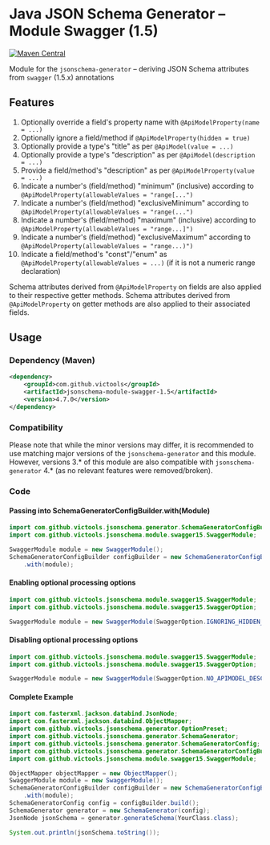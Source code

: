 # Java JSON Schema Generator – Module Swagger (1.5)
[![Maven Central](https://maven-badges.herokuapp.com/maven-central/com.github.victools/jsonschema-module-swagger-1.5/badge.svg)](https://maven-badges.herokuapp.com/maven-central/com.github.victools/jsonschema-module-swagger-1.5)

Module for the `jsonschema-generator` – deriving JSON Schema attributes from `swagger` (1.5.x) annotations

## Features
1. Optionally override a field's property name with `@ApiModelProperty(name = ...)`
2. Optionally ignore a field/method if `@ApiModelProperty(hidden = true)`
3. Optionally provide a type's "title" as per `@ApiModel(value = ...)`
4. Optionally provide a type's "description" as per `@ApiModel(description = ...)`
5. Provide a field/method's "description" as per `@ApiModelProperty(value = ...)`
6. Indicate a number's (field/method) "minimum" (inclusive) according to `@ApiModelProperty(allowableValues = "range[...")`
7. Indicate a number's (field/method) "exclusiveMinimum" according to `@ApiModelProperty(allowableValues = "range(...")`
8. Indicate a number's (field/method) "maximum" (inclusive) according to `@ApiModelProperty(allowableValues = "range...]")`
9. Indicate a number's (field/method) "exclusiveMaximum" according to `@ApiModelProperty(allowableValues = "range...)")`
10. Indicate a field/method's "const"/"enum" as `@ApiModelProperty(allowableValues = ...)` (if it is not a numeric range declaration)

Schema attributes derived from `@ApiModelProperty` on fields are also applied to their respective getter methods.
Schema attributes derived from `@ApiModelProperty` on getter methods are also applied to their associated fields.

## Usage
### Dependency (Maven)
```xml
<dependency>
    <groupId>com.github.victools</groupId>
    <artifactId>jsonschema-module-swagger-1.5</artifactId>
    <version>4.7.0</version>
</dependency>
```

### Compatibility
Please note that while the minor versions may differ, it is recommended to use matching major versions of the `jsonschema-generator` and this module.
However, versions 3.* of this module are also compatible with `jsonschema-generator` 4.* (as no relevant features were removed/broken).

### Code
#### Passing into SchemaGeneratorConfigBuilder.with(Module)
```java
import com.github.victools.jsonschema.generator.SchemaGeneratorConfigBuilder;
import com.github.victools.jsonschema.module.swagger15.SwaggerModule;
```
```java
SwaggerModule module = new SwaggerModule();
SchemaGeneratorConfigBuilder configBuilder = new SchemaGeneratorConfigBuilder(objectMapper)
    .with(module);
```

#### Enabling optional processing options
```java
import com.github.victools.jsonschema.module.swagger15.SwaggerModule;
import com.github.victools.jsonschema.module.swagger15.SwaggerOption;
```
```java
SwaggerModule module = new SwaggerModule(SwaggerOption.IGNORING_HIDDEN_PROPERTIES, SwaggerOption.ENABLE_PROPERTY_NAME_OVERRIDES);
```

#### Disabling optional processing options
```java
import com.github.victools.jsonschema.module.swagger15.SwaggerModule;
import com.github.victools.jsonschema.module.swagger15.SwaggerOption;
```
```java
SwaggerModule module = new SwaggerModule(SwaggerOption.NO_APIMODEL_DESCRIPTION, SwaggerOption.NO_APIMODEL_TITLE);
```

#### Complete Example
```java
import com.fasterxml.jackson.databind.JsonNode;
import com.fasterxml.jackson.databind.ObjectMapper;
import com.github.victools.jsonschema.generator.OptionPreset;
import com.github.victools.jsonschema.generator.SchemaGenerator;
import com.github.victools.jsonschema.generator.SchemaGeneratorConfig;
import com.github.victools.jsonschema.generator.SchemaGeneratorConfigBuilder;
import com.github.victools.jsonschema.module.swagger15.SwaggerModule;
```
```java
ObjectMapper objectMapper = new ObjectMapper();
SwaggerModule module = new SwaggerModule();
SchemaGeneratorConfigBuilder configBuilder = new SchemaGeneratorConfigBuilder(objectMapper, OptionPreset.PLAIN_JSON)
    .with(module);
SchemaGeneratorConfig config = configBuilder.build();
SchemaGenerator generator = new SchemaGenerator(config);
JsonNode jsonSchema = generator.generateSchema(YourClass.class);

System.out.println(jsonSchema.toString());
```

